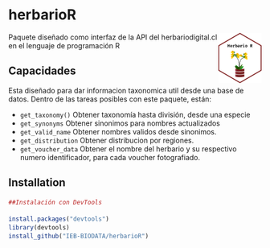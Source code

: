
# herbarioR

<img src="man/figures/sticker.png" alt="Logo" style="float: right; height: 100px;" />

Paquete diseñado como interfaz de la API del herbariodigital.cl en el
lenguaje de programación R

## Capacidades

Esta diseñado para dar informacion taxonomica util desde una base de
datos. Dentro de las tareas posibles con este paquete, están:

- `get_taxonomy()` Obtener taxonomía hasta división, desde una especie
- `get_synonyms` Obtener sinonimos para nombres actualizados
- `get_valid_name` Obtener nombres validos desde sinonimos.
- `get_distribution` Obtener distribucion por regiones.
- `get_voucher_data` Obtener el nombre del herbario y su respectivo
  numero identificador, para cada voucher fotografiado.

## Installation

``` r
##Instalación con DevTools

install.packages("devtools")
library(devtools)
install_github("IEB-BIODATA/herbarioR")
```
